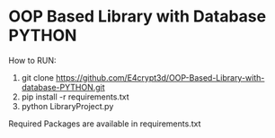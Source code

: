 # OOP Based Library with Database PYTHON

How to RUN:

1. git clone https://github.com/E4crypt3d/OOP-Based-Library-with-database-PYTHON.git
2. pip install -r requirements.txt
3. python LibraryProject.py

Required Packages are available in requirements.txt
